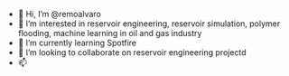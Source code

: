 - 👋 Hi, I’m @remoalvaro
- 👀 I’m interested in reservoir engineering, reservoir simulation, polymer flooding, machine learning in oil and gas industry
- 🌱 I’m currently learning Spotfire
- 💞️ I’m looking to collaborate on reservoir engineering projectd
- 📫 

<!---
remoalvaro/remoalvaro is a ✨ special ✨ repository because its `README.md` (this file) appears on your GitHub profile.
You can click the Preview link to take a look at your changes.
--->
